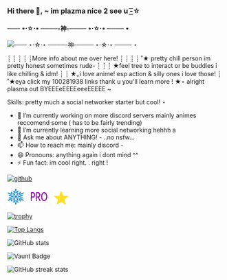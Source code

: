 ### Hi there 👋, ~ im plazma nice 2 see u -͟͟͞☆
#### ─── ⋆⋅☆⋅⋆ ────-神-──── ⋆⋅☆⋅⋆ ──── ⋆
![─── ⋆⋅☆⋅⋆ ────-神-──── ⋆⋅☆⋅⋆ ──── ⋆](https://i.pinimg.com/736x/ba/5d/e5/ba5de5900754fa0792c614dd703198ad.jpg)

┊       ┊       ┊     ┊     ┊More info about me over here! 
┊       ┊       ┊     ┊    ˚★ pretty chill person im pretty honest sometimes rude-
┊       ┊       ┊     ★feel tree to interact or be buddies i like chilling & idm! 
┊       ┊       ★｡i love anime! esp action & silly ones i love those! 
┊      ˚★eya click my 100281938 links thank u you'll learn more !
★⋆ alright plasma out BYEEEeEEEEeeeEEEEE ~ 

Skills: pretty much a social networker starter but cool! ⋆

- 🔭 I’m currently working on more discord servers mainly animes reccomend some ( has to be fairly trending) 
- 🌱 I’m currently learning more social networking hehhh a 
- 💬 Ask me about ANYTHING! - ..no nsfw... 
- 📫 How to reach me: mainly discord - 
- 😄 Pronouns: anything again i dont mind ^^ 
- ⚡ Fun fact: im cool right. . right ! 


[<img src='https://cdn.jsdelivr.net/npm/simple-icons@3.0.1/icons/github.svg' alt='github' height='40'>](https://github.com/Pl4zum8tic-n2gare)  

<a href='https://archiveprogram.github.com/'><img src='https://raw.githubusercontent.com/acervenky/animated-github-badges/master/assets/acbadge.gif' width='40' height='40'></a> <a href='https://github.com/pricing'><img src='https://raw.githubusercontent.com/acervenky/animated-github-badges/master/assets/pro.gif' width='40' height='40'></a> <a href='https://stars.github.com/'><img src='https://raw.githubusercontent.com/acervenky/animated-github-badges/master/assets/starbadge.gif' width='35' height='35'></a> 

[![trophy](https://github-profile-trophy.vercel.app/?username=Pl4zum8tic-n2gare)](https://github.com/ryo-ma/github-profile-trophy)

[![Top Langs](https://github-readme-stats.vercel.app/api/top-langs/?username=Pl4zum8tic-n2gare)](https://github.com/anuraghazra/github-readme-stats)

![GitHub stats](https://github-readme-stats.vercel.app/api?username=Pl4zum8tic-n2gare&show_icons=true)  

![Vaunt Badge](https://api.vaunt.dev/v1/github/entities/Pl4zum8tic-n2gare/contributions?format=svg&private=false)  

![GitHub streak stats](https://streak-stats.demolab.com/?user=Pl4zum8tic-n2gare)  

